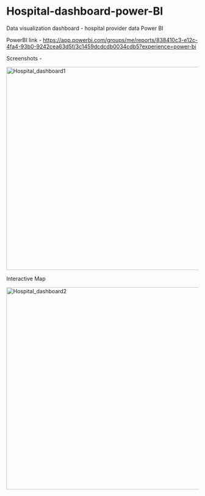 # Hospital-dashboard-power-BI
Data visualization dashboard - hospital provider data Power BI

PowerBI link - https://app.powerbi.com/groups/me/reports/838410c3-e12c-4fa4-93b0-9242cea63d5f/3c1459dcdcdb0034cdb5?experience=power-bi

Screenshots -

<img width="532" alt="Hospital_dashboard1" src="https://github.com/user-attachments/assets/6c8d0d0a-0892-45d8-8379-ca11a9a6f983">

Interactive Map

<img width="530" alt="Hospital_dashboard2" src="https://github.com/user-attachments/assets/189fe9f3-6dda-476b-86e4-814cae0d8e1e">


